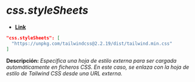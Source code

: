 <!-- Autor: Daniel Benjamin Perez Morales -->
<!-- GitHub: https://github.com/DanielBenjaminPerezMoralesDev13 -->
<!-- GitLab: https://gitlab.com/DanielBenjaminPerezMoralesDev13 -->
<!-- Correo electrónico: danielperezdev@proton.me -->

# ***css.styleSheets***

- **[Link](https://unpkg.com/tailwindcss@2.2.19/dist/tailwind.min.css "https://unpkg.com/tailwindcss@2.2.19/dist/tailwind.min.css")**

```json
"css.styleSheets": [
  "https://unpkg.com/tailwindcss@2.2.19/dist/tailwind.min.css"
]
```

**Descripción:** *Especifica una hoja de estilo externa para ser cargada automáticamente en ficheros CSS. En este caso, se enlaza con la hoja de estilo de Tailwind CSS desde una URL externa.*
